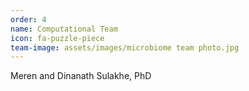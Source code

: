 ```yaml
---
order: 4
name: Computational Team
icon: fa-puzzle-piece
team-image: assets/images/microbiome team photo.jpg
---
```


Meren and Dinanath Sulakhe, PhD
